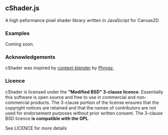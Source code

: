 ## cShader.js

A high peformance pixel shader library written in JavaScript for Canvas2D


### Examples

Coming soon.


### Acknowledgements


cShader was inspired by [context-blender](https://github.com/Phrogz/context-blender) by [Phrogz](https://github.com/Phrogz/).


### Licence

cShader is licensed under the **"Modified BSD" 3-clause licence**. Essentially this software is open source and
free to use in commercial and non-commercial products. The 3-clause portion of the license ensures that the
copyright notices are retained and that the names of contributors are not used for endorsement purposes
without prior written consent. The 3-clause BSD licence **is compatible with the GPL**.

See LICENCE for more details